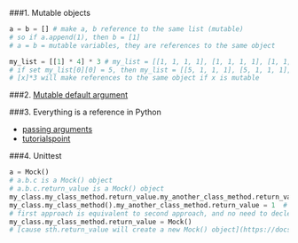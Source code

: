 ###1. Mutable objects
```python
a = b = [] # make a, b reference to the same list (mutable)
# so if a.append(1), then b = [1]
# a = b = mutable variables, they are references to the same object

my_list = [[1] * 4] * 3 # my_list = [[1, 1, 1, 1], [1, 1, 1, 1], [1, 1, 1, 1]]
# if set my_list[0][0] = 5, then my_list = [[5, 1, 1, 1], [5, 1, 1, 1], [5, 1, 1, 1]]
# [x]*3 will make references to the same object if x is mutable
```
###2. [Mutable default argument](http://docs.python-guide.org/en/latest/writing/gotchas/)

###3. Everything is a reference in Python 
  + [passing arguments](http://www.python-course.eu/python3_passing_arguments.php)
  + [tutorialspoint](http://www.tutorialspoint.com/python/python_functions.htm)

###4. Unittest
```python
a = Mock()
# a.b.c is a Mock() object
# a.b.c.return_value is a Mock() object
my_class.my_class_method.return_value.my_another_class_method.return_value = 1  # first approach
my_class.my_class_method().my_another_class_method.return_value = 1  # second approach
# first approach is equivalent to second approach, and no need to declear:
my_class.my_class_method.return_value = Mock()
# [cause sth.return_value will create a new Mock() object](https://docs.python.org/3.4/library/unittest.mock.html#the-mock-class)
```
